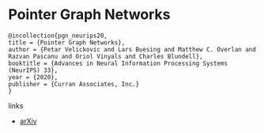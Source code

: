# Pointer Graph Networks

```
@incollection{pgn_neurips20,
title = {Pointer Graph Networks},
author = {Petar Velickovic and Lars Buesing and Matthew C. Overlan and Razvan Pascanu and Oriol Vinyals and Charles Blundell},
booktitle = {Advances in Neural Information Processing Systems (NeurIPS) 33},
year = {2020},
publisher = {Curran Associates, Inc.}
}
```

links
- [arXiv](https://arxiv.org/abs/2006.06380)
